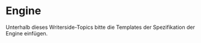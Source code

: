 # Engine

Unterhalb dieses Writerside-Topics bitte die Templates der Spezifikation der Engine einfügen.